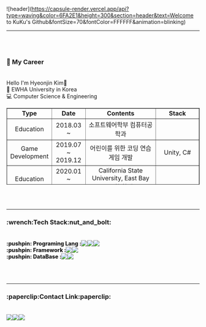 
![header](https://capsule-render.vercel.app/api?type=waving&color=6FA2E1&height=300&section=header&text=Welcome to KuKu's Github&fontSize=70&fontColor=FFFFFF&animation=blinking)


---
<br>
<br>
<h3> 🔭 My Career<br><br> </h3>

Hello I'm Hyeonjin Kim:raised_hands:<br>
:green_heart: EWHA University in Korea<br>
:computer: Computer Science & Engineering<br>


<table style="border-collapse: collapse; width: 100%; height: 200px;"border="1" data-ke-align="center">
  <tbody>
    <tr style="height: 20px;">
      <td style="width: 14.7676%; height: 20px; text-align: center;font-weight: 800;"><b>Type</b> </td>
      <td style="width: 15.465%; height: 20px; text-align: center;font-weight: 800;"><b>Date</b></td>
      <td style="width: 44.7674%; height: 20px; text-align: center;font-weight: 800;"><b>Contents</b></td>
      <td style="width: 25%; height: 20px; text-align: center;font-weight: 800;"><b>Stack</b></td>
    </tr>
    <tr style="height: 20px;">
      <td style="width: 14.7676%; height: 20px; text-align: center;">Education</td>
    <td style="width: 15.465%; height: 20px; text-align: center;">2018.03 ~</td>
      <td style="width: 44.7674%; height: 20px; text-align: center;">소프트웨어학부 컴퓨터공학과</td>
      <td style="width: 25%; height: 20px; text-align: center;">&nbsp;</td>
    </tr>
    <tr style="height: 20px;">
      <td style="width: 14.7676%; height: 20px; text-align: center;">Game<br>Development</td>
      <td style="width: 15.465%; height: 20px; text-align: center;">2019.07<br>~ 2019.12</td>
      <td style="width: 44.7674%; height: 20px; text-align: center;">어린이를 위한 코딩 연습 게임 개발</td>
      <td style="width: 25%; height: 20px; text-align: center;">Unity, C#</td></tr><tr style="height: 20px;">
    <td style="width: 14.7676%; height: 20px; text-align: center;">Education</td>
    <td style="width: 15.465%; height: 20px; text-align: center;">2020.01<br>~ 2020.04</td>
    <td style="width: 44.7674%; height: 20px; text-align: center;">California State University, East Bay 교환 학생</td>
    <td style="width: 25%; height: 20px; text-align: center;">&nbsp;</td>
    </tr>
    <tr style="height: 20px;">
      <td style="width: 14.7676%; height: 20px; text-align: center;">Web<br>Development</td>
      <td style="width: 15.465%; height: 20px; text-align: center;">2020.09<br>~ 2020.12</td>
      <td style="width: 44.7674%; height: 20px; text-align: center;">코딩로봇 연구소 웹 개발 인턴</td>
      <td style="width: 25%; height: 20px; text-align: center;">Node.JS, Html, Css</td>
    </tr>
    <tr style="height: 20px;">
      <td style="width: 14.7676%; height: 20px; text-align: center;">AI</td>
      <td style="width: 15.465%; height: 20px; text-align: center;">2020.12&nbsp;<br>~ 2021.03</td>
      <td style="width: 44.7674%; height: 20px; text-align: center;">인공지능을 이용한 시조 창작하기</td>
      <td style="width: 25%; height: 20px; text-align: center;">GPT-3, Python</td></tr><tr style="height: 20px;">
    <td style="width: 14.7676%; height: 20px; text-align: center;">App<br>Development</td>
    <td style="width: 15.465%; height: 20px; text-align: center;">2021.01 ~</td>
    <td style="width: 44.7674%; height: 20px; text-align: center;">MeIn : 메뉴판을 찍으면 음식을 검색해주는<br>어플리케이션 개발</td>
    <td style="width: 25%; height: 20px; text-align: center;">OCR, Flutter</td>
    </tr>
    <tr style="height: 20px;">
      <td style="width: 14.7676%; height: 20px; text-align: center;">Web<br>Development</td>
      <td style="width: 15.465%; height: 20px; text-align: center;">2021.05 ~</td>
      <td style="width: 44.7674%; height: 20px; text-align: center;">이벤트 다! 나와 :<br>사용자 맞춤 브랜드 정보를 모아주는 웹 페이지 개발</td>
      <td style="width: 25%; height: 20px; text-align: center;">Django, Python</td>
    </tr>
  </tbody>
</table>

<br><br>



---


<h3 >:wrench:Tech Stack:nut_and_bolt:<br><br></h3>
<div style = "display: flex; align-item : center; justify-item: center">
<span align="center" style = "font-weight: 800;">:pushpin: Programing Lang : </span> <img src="https://img.shields.io/badge/Python-3776AB?style=flat-square&logo=Python&logoColor=white"/>  <img src="https://img.shields.io/badge/C-ABB9CC?style=flat-square&logo=C&logoColor=white"/>  <img src="https://img.shields.io/badge/C++-00599C?style=flat-square&logo=C%2B%2B&logoColor=white"/>
</div>

<div style = "display: flex; align-item : center; justify-item: center">
<span align="center" style = "font-weight: 800;">:pushpin: Framework : </span><img src="https://img.shields.io/badge/Django-092E20?style=flat-square&logo=Django&logoColor=white"/>  <img src="https://img.shields.io/badge/Node.js-339933?style=flat-square&logo=Node.js&logoColor=white"/>
</div>

<div style = "display: flex; align-item : center; justify-item: center">
<span align="center"style = "font-weight: 800;">:pushpin: DataBase : </span><img src="https://img.shields.io/badge/MySQL-4479A1?style=flat-square&logo=MySQL&logoColor=white"/>  <img src="https://img.shields.io/badge/MongoDB-47A248?style=flat-square&logo=MongoDB&logoColor=white"/>
</div>

<br><br>


---


<h3>:paperclip:Contact Link:paperclip:<br><br></h3>
<div style = "display: flex; align-item : center; justify-item: center">
<a href="mailto:khjyj125@gmail.com"><img src="https://img.shields.io/badge/Gmail-EA4335?style=flat-square&logo=Gmail&logoColor=white"/></a>
<a href="https://gimkuku0708.tistory.com/"><img src="https://img.shields.io/badge/Blogger-FF5722?style=flat-square&logo=Blogger&logoColor=white"/></a>
<a href="https://www.instagram.com/gimkuku0708"><img src="https://img.shields.io/badge/Instagram-E4405F?style=flat-square&logo=Instagram&logoColor=white"/></a>
</div>

<br><br>


